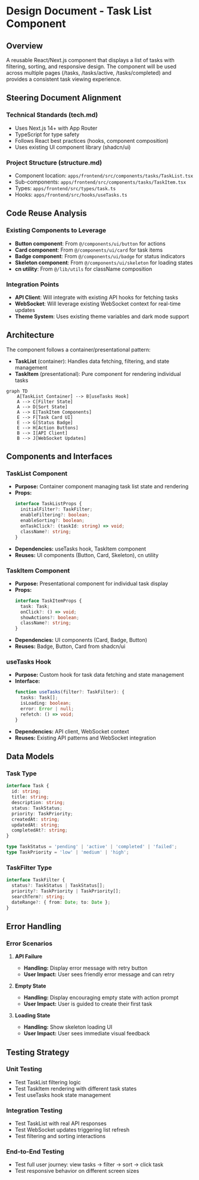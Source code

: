 # Design Document - Task List Component

## Overview

A reusable React/Next.js component that displays a list of tasks with filtering, sorting, and responsive design. The component will be used across multiple pages (/tasks, /tasks/active, /tasks/completed) and provides a consistent task viewing experience.

## Steering Document Alignment

### Technical Standards (tech.md)
- Uses Next.js 14+ with App Router
- TypeScript for type safety
- Follows React best practices (hooks, component composition)
- Uses existing UI component library (shadcn/ui)

### Project Structure (structure.md)
- Component location: `apps/frontend/src/components/tasks/TaskList.tsx`
- Sub-components: `apps/frontend/src/components/tasks/TaskItem.tsx`
- Types: `apps/frontend/src/types/task.ts`
- Hooks: `apps/frontend/src/hooks/useTasks.ts`

## Code Reuse Analysis

### Existing Components to Leverage
- **Button component**: From `@/components/ui/button` for actions
- **Card component**: From `@/components/ui/card` for task items
- **Badge component**: From `@/components/ui/badge` for status indicators
- **Skeleton component**: From `@/components/ui/skeleton` for loading states
- **cn utility**: From `@/lib/utils` for className composition

### Integration Points
- **API Client**: Will integrate with existing API hooks for fetching tasks
- **WebSocket**: Will leverage existing WebSocket context for real-time updates
- **Theme System**: Uses existing theme variables and dark mode support

## Architecture

The component follows a container/presentational pattern:
- **TaskList** (container): Handles data fetching, filtering, and state management
- **TaskItem** (presentational): Pure component for rendering individual tasks

```mermaid
graph TD
    A[TaskList Container] --> B[useTasks Hook]
    A --> C[Filter State]
    A --> D[Sort State]
    A --> E[TaskItem Components]
    E --> F[Task Card UI]
    E --> G[Status Badge]
    E --> H[Action Buttons]
    B --> I[API Client]
    B --> J[WebSocket Updates]
```

## Components and Interfaces

### TaskList Component
- **Purpose:** Container component managing task list state and rendering
- **Props:**
  ```typescript
  interface TaskListProps {
    initialFilter?: TaskFilter;
    enableFiltering?: boolean;
    enableSorting?: boolean;
    onTaskClick?: (taskId: string) => void;
    className?: string;
  }
  ```
- **Dependencies:** useTasks hook, TaskItem component
- **Reuses:** UI components (Button, Card, Skeleton), cn utility

### TaskItem Component
- **Purpose:** Presentational component for individual task display
- **Props:**
  ```typescript
  interface TaskItemProps {
    task: Task;
    onClick?: () => void;
    showActions?: boolean;
    className?: string;
  }
  ```
- **Dependencies:** UI components (Card, Badge, Button)
- **Reuses:** Badge, Button, Card from shadcn/ui

### useTasks Hook
- **Purpose:** Custom hook for task data fetching and state management
- **Interface:**
  ```typescript
  function useTasks(filter?: TaskFilter): {
    tasks: Task[];
    isLoading: boolean;
    error: Error | null;
    refetch: () => void;
  }
  ```
- **Dependencies:** API client, WebSocket context
- **Reuses:** Existing API patterns and WebSocket integration

## Data Models

### Task Type
```typescript
interface Task {
  id: string;
  title: string;
  description: string;
  status: TaskStatus;
  priority: TaskPriority;
  createdAt: string;
  updatedAt: string;
  completedAt?: string;
}

type TaskStatus = 'pending' | 'active' | 'completed' | 'failed';
type TaskPriority = 'low' | 'medium' | 'high';
```

### TaskFilter Type
```typescript
interface TaskFilter {
  status?: TaskStatus | TaskStatus[];
  priority?: TaskPriority | TaskPriority[];
  searchTerm?: string;
  dateRange?: { from: Date; to: Date };
}
```

## Error Handling

### Error Scenarios
1. **API Failure**
   - **Handling:** Display error message with retry button
   - **User Impact:** User sees friendly error message and can retry

2. **Empty State**
   - **Handling:** Display encouraging empty state with action prompt
   - **User Impact:** User is guided to create their first task

3. **Loading State**
   - **Handling:** Show skeleton loading UI
   - **User Impact:** User sees immediate visual feedback

## Testing Strategy

### Unit Testing
- Test TaskList filtering logic
- Test TaskItem rendering with different task states
- Test useTasks hook state management

### Integration Testing
- Test TaskList with real API responses
- Test WebSocket updates triggering list refresh
- Test filtering and sorting interactions

### End-to-End Testing
- Test full user journey: view tasks → filter → sort → click task
- Test responsive behavior on different screen sizes
